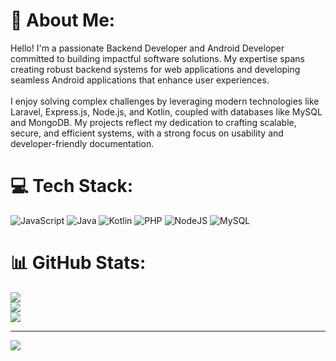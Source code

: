 # 💫 About Me:
Hello! I'm a passionate Backend Developer and Android Developer committed to building impactful software solutions. My expertise spans creating robust backend systems for web applications and developing seamless Android applications that enhance user experiences.<br><br>I enjoy solving complex challenges by leveraging modern technologies like Laravel, Express.js, Node.js, and Kotlin, coupled with databases like MySQL and MongoDB. My projects reflect my dedication to crafting scalable, secure, and efficient systems, with a strong focus on usability and developer-friendly documentation.


# 💻 Tech Stack:
![JavaScript](https://img.shields.io/badge/javascript-%23323330.svg?style=for-the-badge&logo=javascript&logoColor=%23F7DF1E) ![Java](https://img.shields.io/badge/java-%23ED8B00.svg?style=for-the-badge&logo=openjdk&logoColor=white) ![Kotlin](https://img.shields.io/badge/kotlin-%237F52FF.svg?style=for-the-badge&logo=kotlin&logoColor=white) ![PHP](https://img.shields.io/badge/php-%23777BB4.svg?style=for-the-badge&logo=php&logoColor=white) ![NodeJS](https://img.shields.io/badge/node.js-6DA55F?style=for-the-badge&logo=node.js&logoColor=white) ![MySQL](https://img.shields.io/badge/mysql-4479A1.svg?style=for-the-badge&logo=mysql&logoColor=white)
# 📊 GitHub Stats:
![](https://github-readme-stats.vercel.app/api?username=Mahdavikiaz&theme=dark&hide_border=true&include_all_commits=false&count_private=false)<br/>
![](https://github-readme-streak-stats.herokuapp.com/?user=Mahdavikiaz&theme=dark&hide_border=true)<br/>
![](https://github-readme-stats.vercel.app/api/top-langs/?username=Mahdavikiaz&theme=dark&hide_border=true&include_all_commits=false&count_private=false&layout=compact)

---
[![](https://visitcount.itsvg.in/api?id=Mahdavikiaz&icon=0&color=0)](https://visitcount.itsvg.in)
